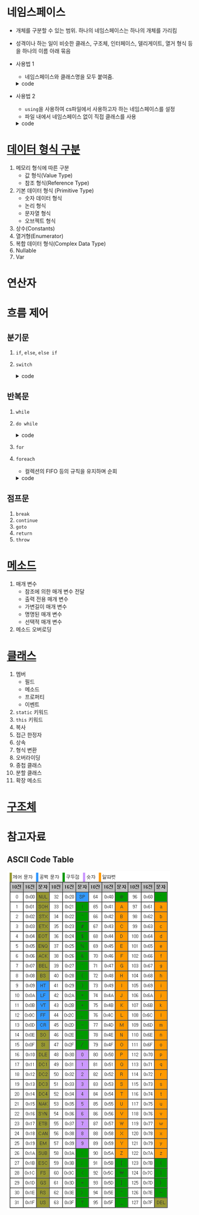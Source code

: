 ﻿# 네임스페이스
- 개체를 구분할 수 있는 범위. 하나의 네임스페이스는 하나의 개체를 가리킴
- 성격이나 하는 일이 비슷한 클래스, 구조체, 인터페이스, 델리게이트, 열거 형식 등을 하나의 이름 아래 묶음
- 사용법 1
    - 네임스페이스와 클래스명을 모두 붙여줌.
    <details>
    <summary>code</summary>
    
    ```c#
    static void Main(string[] args)
    {
        System.Console.WriteLine();
    }
    ```
    <details>
- 사용법 2
    - `using`을 사용하여 cs파일에서 사용하고자 하는 네임스페이스를 설정
    - 파일 내에서 네임스페이스 없이 직접 클래스를 사용
    <details>
    <summary>code</summary>
    
    ```c#
    using System;

    static void Main(string[] args)
    {
        Console.WriteLine();
    }
    ```

    </details>







# [데이터 형식 구분](Study/DataTypes.md)
1. 메모리 형식에 따른 구분
    - 값 형식(Value Type)
    - 참조 형식(Reference Type)
1. 기본 데이터 형식 (Primitive Type)
    - 숫자 데이터 형식
    - 논리 형식
    - 문자열 형식
    - 오브젝트 형식
2. 상수(Constants)
3. 열거형(Enumerator)
4. 복합 데이터 형식(Complex Data Type)
7. Nullable
8. Var






# 연산자






# 흐름 제어
## 분기문
1. `if`, `else`, `else if`

2. `switch`
    <details>
    <summary>code</summary>  

    ```c#
    switch (조건식)
    {
        case 상수1:
            // 실행 코드
            break;
        case 상수2:
            // 실행 코드
            break:
        default:
            // 어떤 경우와도 맞지 않는 경우
            // default 절은 생략 가능
            break;
    }
    ```
    </details>

## 반복문
1. `while`
2. `do while`
    <details>
    <summary>code</summary>

    ```c#
    do
    {
        // 반복 실행할 코드
    }
    while(조건문);
    ```
    </details>

3. `for`
4. `foreach`
    - 컬렉션의 FIFO 등의 규칙을 유지하며 순회
    <details>
    <summary>code</summary>

    ```c#
    foreach(DataType VarName in array 또는 collection)
        // 실행할 코드
    ```
    </details>

## 점프문
1. `break`
2. `continue`
3. `goto`
4. `return`
5. `throw`




# [메소드](Study/Methods.md)
1. 매개 변수
    - 참조에 의한 매개 변수 전달
    - 출력 전용 매개 변수
    - 가변길이 매개 변수
    - 명명된 매개 변수
    - 선택적 매개 변수
2. 메소드 오버로딩

# [클래스](Study/Class.md)
1. 멤버
    - 필드
    - 메소드
    - 프로퍼티
    - 이벤트
2. `static` 키워드
3. `this` 키워드
4. 복사
5. 접근 한정자
6. 상속
7. 형식 변환
8. 오버라이딩
9. 중첩 클래스
10. 분할 클래스
11. 확장 메소드

# [구조체](Study/Structure.md)




# 참고자료
## ASCII Code Table
![ASCII](../ASCII_Table.png)